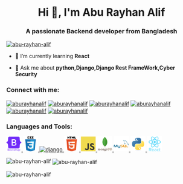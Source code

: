 <h1 align="center">Hi 👋, I'm Abu Rayhan Alif</h1>
<h3 align="center">A passionate Backend developer from Bangladesh</h3>

<p align="left"> <a href="https://github.com/ryo-ma/github-profile-trophy"><img src="https://github-profile-trophy.vercel.app/?username=abu-rayhan-alif" alt="abu-rayhan-alif" /></a> </p>

- 🌱 I’m currently learning **React**

- 💬 Ask me about **python,Django,Django Rest FrameWork,Cyber Security**

  

<h3 align="left">Connect with me:</h3>
<p align="left">
<a href="https://twitter.com/aburayhanalif" target="blank"><img align="center" src="https://raw.githubusercontent.com/rahuldkjain/github-profile-readme-generator/master/src/images/icons/Social/twitter.svg" alt="aburayhanalif" height="30" width="40" /></a>
<a href="https://linkedin.com/in/aburayhanalif" target="blank"><img align="center" src="https://raw.githubusercontent.com/rahuldkjain/github-profile-readme-generator/master/src/images/icons/Social/linked-in-alt.svg" alt="aburayhanalif" height="30" width="40" /></a>
<a href="https://www.codechef.com/users/aburayhanalif" target="blank"><img align="center" src="https://cdn.jsdelivr.net/npm/simple-icons@3.1.0/icons/codechef.svg" alt="aburayhanalif" height="30" width="40" /></a>
<a href="https://www.hackerrank.com/aburayhanalif" target="blank"><img align="center" src="https://raw.githubusercontent.com/rahuldkjain/github-profile-readme-generator/master/src/images/icons/Social/hackerrank.svg" alt="aburayhanalif" height="30" width="40" /></a>
<a href="https://codeforces.com/profile/aburayhanalif" target="blank"><img align="center" src="https://raw.githubusercontent.com/rahuldkjain/github-profile-readme-generator/master/src/images/icons/Social/codeforces.svg" alt="aburayhanalif" height="30" width="40" /></a>
<a href="https://www.leetcode.com/aburayhanalif" target="blank"><img align="center" src="https://raw.githubusercontent.com/rahuldkjain/github-profile-readme-generator/master/src/images/icons/Social/leet-code.svg" alt="aburayhanalif" height="30" width="40" /></a>
</p>

<h3 align="left">Languages and Tools:</h3>
<p align="left"> <a href="https://getbootstrap.com" target="_blank" rel="noreferrer"> <img src="https://raw.githubusercontent.com/devicons/devicon/master/icons/bootstrap/bootstrap-plain-wordmark.svg" alt="bootstrap" width="40" height="40"/> </a> <a href="https://www.w3schools.com/css/" target="_blank" rel="noreferrer"> <img src="https://raw.githubusercontent.com/devicons/devicon/master/icons/css3/css3-original-wordmark.svg" alt="css3" width="40" height="40"/> </a> <a href="https://www.djangoproject.com/" target="_blank" rel="noreferrer"> <img src="https://cdn.worldvectorlogo.com/logos/django.svg" alt="django" width="40" height="40"/> </a> <a href="https://www.w3.org/html/" target="_blank" rel="noreferrer"> <img src="https://raw.githubusercontent.com/devicons/devicon/master/icons/html5/html5-original-wordmark.svg" alt="html5" width="40" height="40"/> </a> <a href="https://developer.mozilla.org/en-US/docs/Web/JavaScript" target="_blank" rel="noreferrer"> <img src="https://raw.githubusercontent.com/devicons/devicon/master/icons/javascript/javascript-original.svg" alt="javascript" width="40" height="40"/> </a> <a href="https://www.mongodb.com/" target="_blank" rel="noreferrer"> <img src="https://raw.githubusercontent.com/devicons/devicon/master/icons/mongodb/mongodb-original-wordmark.svg" alt="mongodb" width="40" height="40"/> </a> <a href="https://www.mysql.com/" target="_blank" rel="noreferrer"> <img src="https://raw.githubusercontent.com/devicons/devicon/master/icons/mysql/mysql-original-wordmark.svg" alt="mysql" width="40" height="40"/> </a> <a href="https://www.python.org" target="_blank" rel="noreferrer"> <img src="https://raw.githubusercontent.com/devicons/devicon/master/icons/python/python-original.svg" alt="python" width="40" height="40"/> </a> <a href="https://reactjs.org/" target="_blank" rel="noreferrer"> <img src="https://raw.githubusercontent.com/devicons/devicon/master/icons/react/react-original-wordmark.svg" alt="react" width="40" height="40"/> </a> </p>

<p><img align="left" src="https://github-readme-stats.vercel.app/api/top-langs?username=abu-rayhan-alif&show_icons=true&locale=en&layout=compact" alt="abu-rayhan-alif" /></p>

<p>&nbsp;<img align="center" src="https://github-readme-stats.vercel.app/api?username=abu-rayhan-alif&show_icons=true&locale=en" alt="abu-rayhan-alif" /></p>

<p><img align="center" src="https://github-readme-streak-stats.herokuapp.com/?user=abu-rayhan-alif&" alt="abu-rayhan-alif" /></p>
